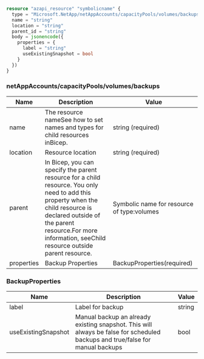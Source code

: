 ```terraform
resource "azapi_resource" "symbolicname" {
  type = "Microsoft.NetApp/netAppAccounts/capacityPools/volumes/backups@2022-05-01"
  name = "string"
  location = "string"
  parent_id = "string"
  body = jsonencode({
    properties = {
      label = "string"
      useExistingSnapshot = bool
    }
  })
}

```

### netAppAccounts/capacityPools/volumes/backups

| Name | Description | Value |
|-|-|-|
| name | The resource nameSee how to set names and types for child resources inBicep. | string (required) |
| location | Resource location | string (required) |
| parent | In Bicep, you can specify the parent resource for a child resource. You only need to add this property when the child resource is declared outside of the parent resource.For more information, seeChild resource outside parent resource. | Symbolic name for resource of type:volumes |
| properties | Backup Properties | BackupProperties(required) |


### BackupProperties

| Name | Description | Value |
|-|-|-|
| label | Label for backup | string |
| useExistingSnapshot | Manual backup an already existing snapshot. This will always be false for scheduled backups and true/false for manual backups | bool |


